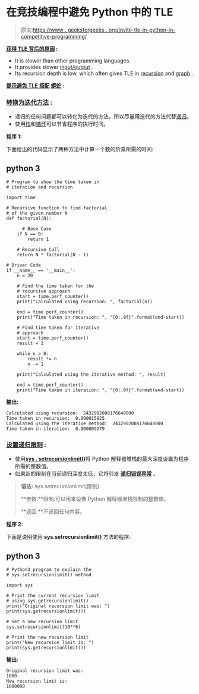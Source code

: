 # 在竞技编程中避免 Python 中的 TLE

> 原文:[https://www . geeksforgeeks . org/invite-tle-in-python-in-competitive-programming/](https://www.geeksforgeeks.org/avoid-tle-in-python-in-competitive-programming/)

**<u>获得 TLE 背后的原因</u> :**

*   It is slower than other programming languages.
*   It provides slower [input/output](https://www.geeksforgeeks.org/python-input-methods-competitive-programming/) .
*   Its recursion depth is low, which often gives TLE in [recursion](https://www.geeksforgeeks.org/recursion/) and [graph](https://www.geeksforgeeks.org/graph-data-structure-and-algorithms/) .

**<u>提示避免 TLE 搭配</u>** [**<u>蟒蛇</u>**](https://www.geeksforgeeks.org/python-programming-language/) **:**

### **<u>转换为迭代方法</u> :**

*   递归的任何问题都可以转化为迭代的方法，所以尽量用迭代的方法代替[递归](https://www.geeksforgeeks.org/recursion/)。
*   使用[栈](https://www.geeksforgeeks.org/stack-data-structure/)和[循环](https://www.geeksforgeeks.org/loops-in-c-and-cpp/)可以节省程序的执行时间。

**程序 1:**

下面给出的代码显示了两种方法中计算一个数的阶乘所需的时间:

## python 3

```
# Program to show the time taken in
# iteration and recursion

import time

# Recursive function to find factorial
# of the given number N
def factorial(N):

      # Base Case
    if N == 0:
        return 1

    # Recursive Call
    return N * factorial(N - 1)

# Driver Code
if __name__ == '__main__':
    n = 20

    # Find the time taken for the
    # recursive approach
    start = time.perf_counter()
    print("Calculated using recursion: ", factorial(n))

    end = time.perf_counter()
    print("Time taken in recursion: ", "{0:.9f}".format(end-start))

    # Find time taken for iterative
    # approach
    start = time.perf_counter()
    result = 1

    while n > 0:
        result *= n
        n -= 1

    print("Calculated using the iterative method: ", result)

    end = time.perf_counter()
    print("Time taken in iteration: ", "{0:.9f}".format(end-start))
```

**输出:**

```
Calculated using recursion:  2432902008176640000
Time taken in recursion:  0.000015925
Calculated using the iterative method:  2432902008176640000
Time taken in iteration:  0.000009279

```

### **<u>设置递归限制</u> :**

*   使用[**sys . setrecursionlimit()**](https://www.geeksforgeeks.org/python-sys-setrecursionlimit-method/)将 Python 解释器堆栈的最大深度设置为程序所需的整数值。
*   如果新的限制在当前递归深度太低，它将引发 [**递归错误异常**](https://www.geeksforgeeks.org/python-handling-recursion-limit/) 。

> **语法:** sys.setrecursionlimit(限制)
> 
> **参数:**限制:可以用来设置 Python 解释器堆栈限制的整数值。
> 
> **返回:**不返回任何内容。

**程序 2:**

下面是说明使用 **sys.setrecursionlimit()** 方法的程序:

## python 3

```
# Python3 program to explain the 
# sys.setrecursionlimit() method

import sys

# Print the current recursion limit
# using sys.getrecursionlimit()
print("Original recursion limit was: ")
print(sys.getrecursionlimit())

# Set a new recursion limit
sys.setrecursionlimit(10**6)

# Print the new recursion limit
print("New recursion limit is: ")
print(sys.getrecursionlimit())
```

**输出:**

```
Original recursion limit was: 
1000
New recursion limit is: 
1000000

```